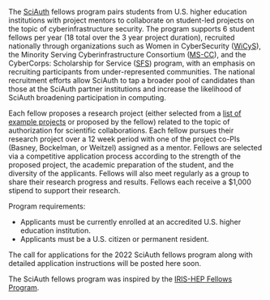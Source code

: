 The [SciAuth](https://sciauth.org/) fellows program pairs students from U.S. higher education institutions with project mentors to collaborate on student-led projects on the topic of cyberinfrastructure security. The program supports 6 student fellows per year (18 total over the 3 year project duration), recruited nationally through organizations such as Women in CyberSecurity ([WiCyS](https://www.wicys.org/)), the Minority Serving Cyberinfrastructure Consortium ([MS-CC](https://www.aamu.edu/about/administrative-offices/information-technology-services/initiatives/minority-serving-cyberinfrastructure-consortium/)), and the CyberCorps: Scholarship for Service ([SFS](https://www.sfs.opm.gov/)) program, with an emphasis on recruiting participants from under-represented communities. The national recruitment efforts allow SciAuth to tap a broader pool of candidates than those at the SciAuth partner institutions and increase the likelihood of SciAuth broadening participation in computing.

Each fellow proposes a research project (either selected from a [list of example projects](https://github.com/SciAuth/fellows/issues) or proposed by the fellow) related to the topic of authorization for scientific collaborations. Each fellow pursues their research project over a 12 week period with one of the project co-PIs (Basney, Bockelman, or Weitzel) assigned as a mentor. Fellows are selected via a competitive application process according to the strength of the proposed project, the academic preparation of the student, and the diversity of the applicants. Fellows will also meet regularly as a group to share their research progress and results. Fellows each receive a $1,000 stipend to support their research.

Program requirements:
* Applicants must be currently enrolled at an accredited U.S. higher education institution.
* Applicants must be a U.S. citizen or permanent resident.

The call for applications for the 2022 SciAuth fellows program along with detailed application instructions will be posted here soon.

The SciAuth fellows program was inspired by the [IRIS-HEP Fellows Program](https://iris-hep.org/fellows).
